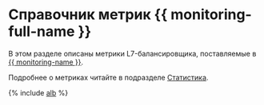 # Справочник метрик {{ monitoring-full-name }}

В этом разделе описаны метрики L7-балансировщика, поставляемые в [{{ monitoring-name }}](../monitoring/).

Подробнее о метриках читайте в подразделе [Статистика](./concepts/application-load-balancer.md#stats).

{% include [alb](../_includes/monitoring/metrics-ref/alb.md) %}